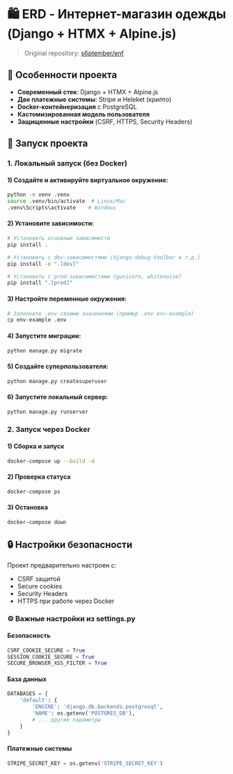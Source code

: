 # 🛍 ERD - Интернет-магазин одежды (Django + HTMX + Alpine.js)

> Original repository: [s6ptember/enf](https://github.com/s6ptember/enf)

## 🌟 Особенности проекта

- **Современный стек**: Django + HTMX + Alpine.js
- **Две платежные системы**: Stripe и Heleket (крипто)
- **Docker-контейнеризация** с PostgreSQL
- **Кастомизированная модель пользователя**
- **Защищенные настройки** (CSRF, HTTPS, Security Headers)

## 🚀 Запуск проекта

### 1. Локальный запуск (без Docker)

#### 1) Создайте и активируйте виртуальное окружение:

```bash
python -m venv .venv
source .venv/bin/activate  # Linux/Mac
.venv\Scripts\activate    # Windows
```

#### 2) Установите зависимости:

```bash
# Установить основные зависимости
pip install .

# Установить с dev-зависимостями (django-debug-toolbar и т.д.)
pip install -e ".[dev]"

# Установить с prod-зависимостями (gunicorn, whitenoise)
pip install ".[prod]"
```

#### 3) Настройте переменные окружения:

```bash
# Заполните .env своими значениями (пример .env env-example)
cp env-example .env
```

#### 4) Запустите миграции:

```bash
python manage.py migrate
```

#### 5) Создайте суперпользователя:

```bash
python manage.py createsuperuser
```

#### 6) Запустите локальный сервер:

```bash
python manage.py runserver
```

### 2. Запуск через Docker

#### 1) Сборка и запуск

```bash
docker-compose up --build -d
```

#### 2) Проверка статуса

```bash
docker-compose ps
```

#### 3) Остановка

```bash
docker-compose down
```

## 🔒 Настройки безопасности

Проект предварительно настроен с:

- CSRF защитой
- Secure cookies
- Security Headers
- HTTPS при работе через Docker

### ⚙️ Важные настройки из settings.py

#### Безопасность

```python
CSRF_COOKIE_SECURE = True
SESSION_COOKIE_SECURE = True
SECURE_BROWSER_XSS_FILTER = True
```

#### База данных

```python
DATABASES = {
    'default': {
        'ENGINE': 'django.db.backends.postgresql',
        'NAME': os.getenv('POSTGRES_DB'),
        # ... другие параметры
    }
}
```

#### Платежные системы

```python
STRIPE_SECRET_KEY = os.getenv('STRIPE_SECRET_KEY')
```